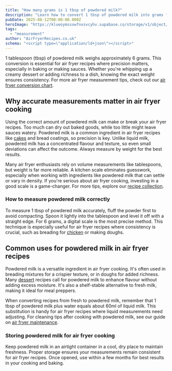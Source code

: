 ```yaml
---
title: "How many grams is 1 tbsp of powdered milk?"
description: "Learn how to convert 1 tbsp of powdered milk into grams for precise air fryer recipes. Get accurate measurements every time!"
pubDate: 2025-08-12T00:00:00.000Z
heroImage: "https://klueoymssxwfnxsvcyhv.supabase.co/storage/v1/object/public/md/how-many-grams-is-1-tbsp-powdered-milk-ce9a0e72.webp"
tags:
  - "measurement"
author: "AirFryerRecipes.co.uk"
schema: "<script type=\"application/ld+json\"></script>"
---
```


<p>1 tablespoon (tbsp) of powdered milk weighs approximately 6 grams. This conversion is essential for air fryer recipes where precision matters, especially in baking or making sauces. Whether you're whipping up a creamy dessert or adding richness to a dish, knowing the exact weight ensures consistency. For more air fryer measurement tips, check out our <a href=https://www.airfryerrecipe.co.uk/air-fryer-conversion-chart>air fryer conversion chart</a>.</p>  

<h2>Why accurate measurements matter in air fryer cooking</h2>  
<p>Using the correct amount of powdered milk can make or break your air fryer recipes. Too much can dry out baked goods, while too little might leave sauces watery. Powdered milk is a common ingredient in air fryer recipes like <a href=https://www.airfryerrecipe.co.uk/recipe-category/cakes>cakes</a> and bread coatings, so precision is key. Unlike liquid milk, powdered milk has a concentrated flavour and texture, so even small deviations can affect the outcome. Always measure by weight for the best results.</p>  

<p>Many air fryer enthusiasts rely on volume measurements like tablespoons, but weight is far more reliable. A kitchen scale eliminates guesswork, especially when working with ingredients like powdered milk that can settle or vary in density. If you're serious about air fryer cooking, investing in a good scale is a game-changer. For more tips, explore our <a href=https://www.airfryerrecipe.co.uk/recipes>recipe collection</a>.</p>  

<h3>How to measure powdered milk correctly</h3>  
<p>To measure 1 tbsp of powdered milk accurately, fluff the powder first to avoid compacting. Spoon it lightly into the tablespoon and level it off with a straight edge. For 6 grams, a digital scale is the most precise method. This technique is especially useful for air fryer recipes where consistency is crucial, such as breading for <a href=https://www.airfryerrecipe.co.uk/recipe-category/chicken>chicken</a> or making doughs.</p>  

<h2>Common uses for powdered milk in air fryer recipes</h2>  
<p>Powdered milk is a versatile ingredient in air fryer cooking. It's often used in breading mixtures for a crispier texture, or in doughs for added richness. Many <a href=https://www.airfryerrecipe.co.uk/recipe-category/dessert>dessert</a> recipes call for powdered milk to enhance flavour without adding excess moisture. It's also a shelf-stable alternative to fresh milk, making it ideal for meal preppers.</p>  

<p>When converting recipes from fresh to powdered milk, remember that 1 tbsp of powdered milk plus water equals about 60ml of liquid milk. This substitution is handy for air fryer recipes where liquid measurements need adjusting. For cleaning tips after cooking with powdered milk, see our guide on <a href=https://www.airfryerrecipe.co.uk/air-fryer-cleaner>air fryer maintenance</a>.</p>  

<h3>Storing powdered milk for air fryer cooking</h3>  
<p>Keep powdered milk in an airtight container in a cool, dry place to maintain freshness. Proper storage ensures your measurements remain consistent for air fryer recipes. Once opened, use within a few months for best results in your cooking and baking.</p>